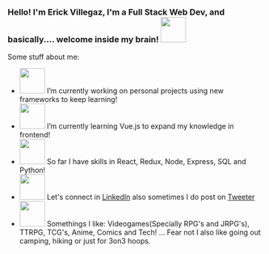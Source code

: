 ### Hello! I'm Erick Villegaz, I'm a Full Stack Web Dev, and basically.... welcome inside my brain! <img src="https://media.giphy.com/media/LpiVeIRgrqVsZJpM5H/giphy.gif" width="50px">


Some stuff about me:

- <img src="https://media.giphy.com/media/7Yi4Cn4064SOenKL4a/giphy.gif" width="50"> I’m currently working on personal projects using new frameworks to keep learning!
- <img src="https://media.giphy.com/media/JVAOo25MQpArX6ycXq/giphy.gif" width="50"> I’m currently learning Vue.js to expand my knowledge in frontend!
- <img src="https://media.giphy.com/media/kfPayPiTSdNZWmhyYY/giphy.gif" width="50"> So far I have skills in React, Redux, Node, Express, SQL and Python!
- <img src="https://media.giphy.com/media/xuDBHw1WeObgP6vzVq/giphy.gif" width="50"> Let's connect in [LinkedIn](https://www.linkedin.com/in/erick-villegaz/) also sometimes I do post on [Tweeter](https://twitter.com/home)
- <img src="https://media.giphy.com/media/LoCP1Wp9d7BbNgEkK8/giphy.gif" width="50"> Somethings I like: Videogames(Specially RPG's and JRPG's), TTRPG, TCG's, Anime, Comics and Tech! ... Fear not I also like going out camping, hiking or just for 3on3 hoops.

